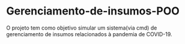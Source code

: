 # Gerenciamento-de-insumos-POO
O projeto tem como objetivo simular um sistema(via cmd) de gerenciamento de insumos relacionados à pandemia de COVID-19.

